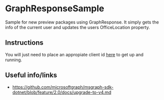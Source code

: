 # GraphResponseSample
Sample for new preview packages using GraphResponse.
It simply gets the info of the current user and updates the users OfficeLocation property.

## Instructions
You will just need to place an appropiate client id [here](https://github.com/andrueastman/GraphResponseSample/blob/7746f22eee4abd9977dbab3d11af745cd1014423/GraphResponseSample/Program.cs#L13) to get up and running.

## Useful info/links
- https://github.com/microsoftgraph/msgraph-sdk-dotnet/blob/feature/2.0/docs/upgrade-to-v4.md
